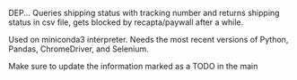 DEP...
Queries shipping status with tracking number and returns shipping status in csv file, gets blocked by recapta/paywall after a while.

Used on miniconda3 interpreter. Needs the most recent versions of Python, Pandas, ChromeDriver, and Selenium.

Make sure to update the information marked as a TODO in the main
